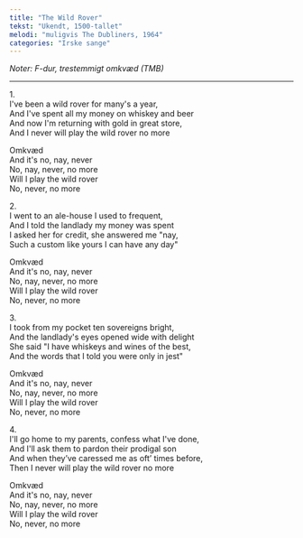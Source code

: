 ```yaml
---
title: "The Wild Rover"
tekst: "Ukendt, 1500-tallet"
melodi: "muligvis The Dubliners, 1964"
categories: "Irske sange"
---
```

*Noter: F-dur, trestemmigt omkvæd (TMB)* <br>

***

1.<br>
I've been a wild rover for many's a year,<br>
And I've spent all my money on whiskey and beer<br>
And now I'm returning with gold in great store,<br>
And I never will play the wild rover no more<br>

Omkvæd<br>
And it's no, nay, never<br>
No, nay, never, no more<br>
Will I play the wild rover<br>
No, never, no more<br>

2.<br>
I went to an ale-house I used to frequent,<br>
And I told the landlady my money was spent<br>
I asked her for credit, she answered me "nay,<br>
Such a custom like yours I can have any day"<br>

Omkvæd<br>
And it's no, nay, never<br>
No, nay, never, no more<br>
Will I play the wild rover<br>
No, never, no more<br>

3.<br>
I took from my pocket ten sovereigns bright,<br>
And the landlady's eyes opened wide with delight<br>
She said "I have whiskeys and wines of the best,<br>
And the words that I told you were only in jest"<br>

Omkvæd<br>
And it's no, nay, never<br>
No, nay, never, no more<br>
Will I play the wild rover<br>
No, never, no more<br>

4.<br>
I'll go home to my parents, confess what I've done,<br>
And I'll ask them to pardon their prodigal son<br>
And when they’ve caressed me as oft’ times before,<br>
Then I never will play the wild rover no more<br>

Omkvæd<br>
And it's no, nay, never<br>
No, nay, never, no more<br>
Will I play the wild rover<br>
No, never, no more<br>
